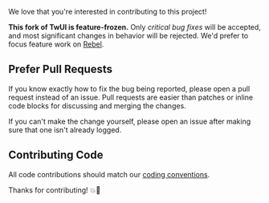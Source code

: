 We love that you're interested in contributing to this project!

**This fork of TwUI is feature-frozen.** Only _critical bug fixes_ will be
accepted, and most significant changes in behavior will be rejected. We'd prefer
to focus feature work on
[Rebel](https://github.com/blog/1300-rebel-a-framework-for-improving-appkit).

## Prefer Pull Requests

If you know exactly how to fix the bug being reported, please open a pull
request instead of an issue. Pull requests are easier than patches or inline
code blocks for discussing and merging the changes.

If you can't make the change yourself, please open an issue after making sure
that one isn't already logged.

## Contributing Code

All code contributions should match our [coding
conventions](https://github.com/github/objective-c-conventions).

Thanks for contributing! :boom::camel:
